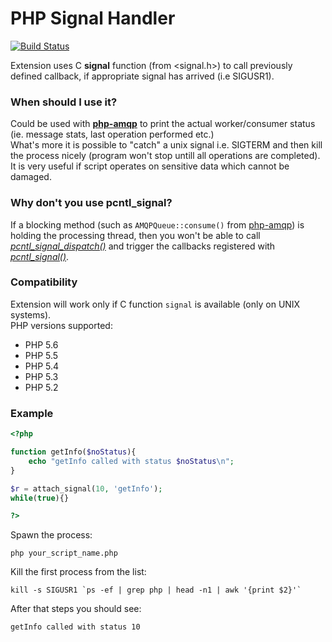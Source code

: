 PHP Signal Handler 
====================
[![Build Status](https://travis-ci.org/rstgroup/php-signal-handler.png?branch=master)](https://travis-ci.org/rstgroup/php-signal-handler)

Extension uses C <b>signal</b> function (from <signal.h>) to call previously defined callback, if appropriate signal has arrived (i.e SIGUSR1).

### When should I use it?

Could be used with <b>[php-amqp](https://github.com/pdezwart/php-amqp)</b> to print the actual worker/consumer status (ie. message stats, last operation performed etc.) <br />
What's more it is possible to "catch" a unix signal i.e. SIGTERM and then kill the process nicely (program won't stop untill all operations are completed). It is very useful if script operates on sensitive data which cannot be damaged.

### Why don't you use pcntl_signal?
If a blocking method (such as ```AMQPQueue::consume()``` from [php-amqp](https://github.com/pdezwart/php-amqp)) is holding the processing thread,  then you won't be able to call <i>[pcntl_signal_dispatch()](http://php.net/manual/en/function.pcntl-signal-dispatch.php)</i> and trigger the callbacks registered with <i>[pcntl_signal()](http://php.net/manual/en/function.pcntl-signal.php)</i>.

### Compatibility
Extension will work only if C function ```signal``` is available (only on UNIX systems).<br/>
PHP versions supported: <br/>
* PHP 5.6
* PHP 5.5
* PHP 5.4
* PHP 5.3
* PHP 5.2

### Example
```php
<?php

function getInfo($noStatus){
	echo "getInfo called with status $noStatus\n";
}

$r = attach_signal(10, 'getInfo');
while(true){}

?>
```

Spawn the process:
```
php your_script_name.php
```

Kill the first process from the list:
```
kill -s SIGUSR1 `ps -ef | grep php | head -n1 | awk '{print $2}'`
```

After that steps you should see:
```
getInfo called with status 10
```
